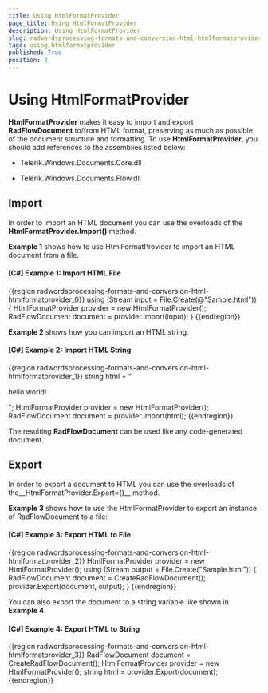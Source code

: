 ```yaml
---
title: Using HtmlFormatProvider
page_title: Using HtmlFormatProvider
description: Using HtmlFormatProvider
slug: radwordsprocessing-formats-and-conversion-html-htmlformatprovider
tags: using,htmlformatprovider
published: True
position: 2
---
```


# Using HtmlFormatProvider



__HtmlFormatProvider__ makes it easy to import and export __RadFlowDocument__ to/from HTML format, preserving as much as possible of the document structure and formatting. To use __HtmlFormatProvider__, you should add references to the assemblies listed below:
      

* Telerik.Windows.Documents.Core.dll
          

* Telerik.Windows.Documents.Flow.dll
          

## Import

In order to import an HTML document you can use the overloads of the __HtmlFormatProvider.Import()__ method.
        

__Example 1__ shows how to use HtmlFormatProvider to import an HTML document from a file.
        

#### __[C#] Example 1: Import HTML File__

{{region radwordsprocessing-formats-and-conversion-html-htmlformatprovider_0}}
	            using (Stream input = File.Create(@"Sample.html"))
	            {
	                HtmlFormatProvider provider = new HtmlFormatProvider();
	                RadFlowDocument document = provider.Import(input);
	            }
	{{endregion}}



__Example 2__ shows how you can import an HTML string.
        

#### __[C#] Example 2: Import HTML String__

{{region radwordsprocessing-formats-and-conversion-html-htmlformatprovider_1}}
	            string html = "<p>hello world!</p>";
	            HtmlFormatProvider provider = new HtmlFormatProvider();
	            RadFlowDocument document = provider.Import(html);
	{{endregion}}



The resulting __RadFlowDocument__ can be used like any code-generated document.
        

## Export

In order to export a document to HTML you can use the overloads of the__HtmlFormatProvider.Export=()__ method.
        

__Example 3__ shows how to use the HtmlFormatProvider to export an instance of RadFlowDocument to a file:
        

#### __[C#] Example 3: Export HTML to File__

{{region radwordsprocessing-formats-and-conversion-html-htmlformatprovider_2}}
	            HtmlFormatProvider provider = new HtmlFormatProvider();
	            using (Stream output = File.Create("Sample.html"))
	            {
	                RadFlowDocument document = CreateRadFlowDocument();
	                provider.Export(document, output);
	            }
	{{endregion}}



You can also export the document to a string variable like shown in __Example 4__.
        

#### __[C#] Example 4: Export HTML to String__

{{region radwordsprocessing-formats-and-conversion-html-htmlformatprovider_3}}
	            RadFlowDocument document = CreateRadFlowDocument();
	            HtmlFormatProvider provider = new HtmlFormatProvider();
	            string html = provider.Export(document);
	{{endregion}}



